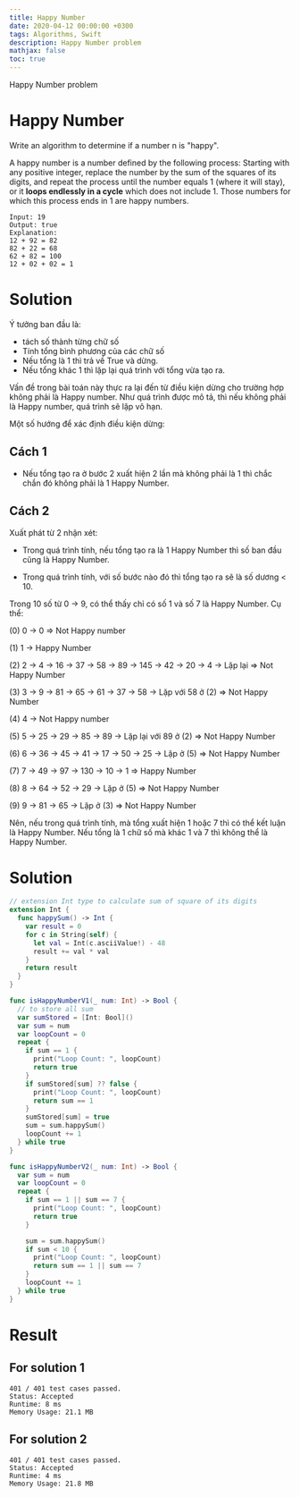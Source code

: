 ```yaml
---
title: Happy Number
date: 2020-04-12 00:00:00 +0300
tags: Algorithms, Swift
description: Happy Number problem
mathjax: false
toc: true
---
```


Happy Number problem

<!-- more -->

# Happy Number

Write an algorithm to determine if a number n is "happy".

A happy number is a number defined by the following process: Starting with any positive integer, replace the number by the sum of the squares of its digits, and repeat the process until the number equals 1 (where it will stay), or it **loops endlessly in a cycle** which does not include 1. Those numbers for which this process ends in 1 are happy numbers.

```
Input: 19
Output: true
Explanation:
12 + 92 = 82
82 + 22 = 68
62 + 82 = 100
12 + 02 + 02 = 1
```

# Solution

Ý tưởng ban đầu là:

- tách số thành từng chữ số
- Tính tổng bình phương của các chữ số
- Nếu tổng là 1 thì trả về True và dừng.
- Nếu tổng khác 1 thì lặp lại quá trình với tổng vừa tạo ra.

Vấn đề trong bài toán này thực ra lại đến từ điều kiện dừng cho trường hợp không phải là Happy number. Như quá trình được mô tả, thì nếu không phải là Happy number, quá trình sẽ lặp vô hạn.

Một số hướng để xác định điều kiện dừng:

## Cách 1

- Nếu tổng tạo ra ở bước 2 xuất hiện 2 lần mà không phải là 1 thì chắc chắn đó không phải là 1 Happy Number.

## Cách 2

Xuất phát từ 2 nhận xét:

- Trong quá trình tính, nếu tổng tạo ra là 1 Happy Number thì số ban đầu cũng là Happy Number.

- Trong quá trình tính, với số bước nào đó thì tổng tạo ra sẽ là số dương < 10.

Trong 10 số từ 0 -> 9, có thể thấy chỉ có số 1 và số 7 là Happy Number. Cụ thể:

(0) 0 -> 0 => Not Happy number

(1) 1 -> Happy Number

(2) 2 -> 4 -> 16 -> 37 -> 58 -> 89 -> 145 -> 42 -> 20 -> 4 -> Lặp lại => Not Happy Number

(3) 3 -> 9 -> 81 -> 65 -> 61 -> 37 -> 58 -> Lặp với 58 ở (2) => Not Happy Number

(4) 4 -> Not Happy number

(5) 5 -> 25 -> 29 -> 85 -> 89 -> Lặp lại với 89 ở (2) => Not Happy Number

(6) 6 -> 36 -> 45 -> 41 -> 17 -> 50 -> 25 -> Lặp ở (5) => Not Happy Number

(7) 7 -> 49 -> 97 -> 130 -> 10 -> 1 => Happy Number

(8) 8 -> 64 -> 52 -> 29 -> Lặp ở (5) => Not Happy Number

(9) 9 -> 81 -> 65 -> Lặp ở (3) => Not Happy Number

Nên, nếu trong quá trình tính, mà tổng xuất hiện 1 hoặc 7 thì có thể kết luận là Happy Number. Nếu tổng là 1 chữ số mà khác 1 và 7 thì không thể là Happy Number.

# Solution

```swift
// extension Int type to calculate sum of square of its digits
extension Int {
  func happySum() -> Int {
    var result = 0
    for c in String(self) {
      let val = Int(c.asciiValue!) - 48
      result += val * val
    }
    return result
  }
}

func isHappyNumberV1(_ num: Int) -> Bool {
  // to store all sum
  var sumStored = [Int: Bool]()
  var sum = num
  var loopCount = 0
  repeat {
    if sum == 1 {
      print("Loop Count: ", loopCount)
      return true
    }
    if sumStored[sum] ?? false {
      print("Loop Count: ", loopCount)
      return sum == 1
    }
    sumStored[sum] = true
    sum = sum.happySum()
    loopCount += 1
  } while true
}

func isHappyNumberV2(_ num: Int) -> Bool {
  var sum = num
  var loopCount = 0
  repeat {
    if sum == 1 || sum == 7 {
      print("Loop Count: ", loopCount)
      return true
    }

    sum = sum.happySum()
    if sum < 10 {
      print("Loop Count: ", loopCount)
      return sum == 1 || sum == 7
    }
    loopCount += 1
  } while true
}

```

# Result

## For solution 1

```
401 / 401 test cases passed.
Status: Accepted
Runtime: 8 ms
Memory Usage: 21.1 MB
```

## For solution 2

```
401 / 401 test cases passed.
Status: Accepted
Runtime: 4 ms
Memory Usage: 21.8 MB
```
